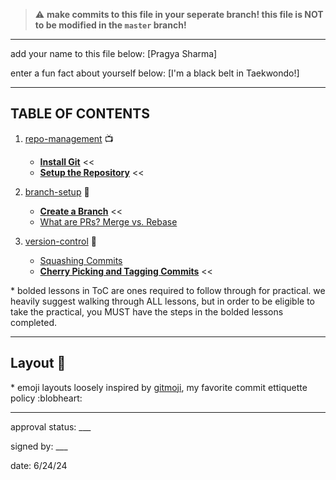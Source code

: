 > :warning: **make commits to this file in your seperate branch! this file is NOT to be modified in the `master` branch!**

---

add your name to this file below:
[Pragya Sharma]

enter a fun fact about yourself below:
[I'm a black belt in Taekwondo!]

---

## TABLE OF CONTENTS

1) [repo-management](./repo-management) 📺
    - **[Install Git](./repo-management/git-install.md)** <<
    - **[Setup the Repository](./repo-management/repo-setup.md)** <<
    
2) [branch-setup](./branch-setup) 🎋
    - **[Create a Branch](./branch-setup/create-a-branch.md)** <<
    - [What are PRs? Merge vs. Rebase](./branch-setup/prs.md)
    
3) [version-control](./version-control) 🔄
    - [Squashing Commits](./version-control/squashing.md)
    - **[Cherry Picking and Tagging Commits](./version-control/cherry-and-tagging.md)** <<

\* bolded lessons in ToC are ones required to follow through for practical. we heavily suggest walking through ALL lessons, but in order to be eligible to take the practical, you MUST have the steps in the bolded lessons completed.

---

## Layout 🚧

\* emoji layouts loosely inspired by [gitmoji](https://gitmoji.dev/), my favorite commit ettiquette policy :blobheart:

---

approval status: ___

signed by: ___

date: 6/24/24